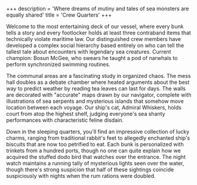 +++
description = 'Where dreams of mutiny and tales of sea monsters are equally shared'
title = 'Crew Quarters'
+++

Welcome to the most entertaining deck of our vessel, where every bunk tells a story and every footlocker holds at least three contraband items that technically violate maritime law. Our distinguished crew members have developed a complex social hierarchy based entirely on who can tell the tallest tale about encounters with legendary sea creatures. Current champion: Bosun McGee, who swears he taught a pod of narwhals to perform synchronized swimming routines.

The communal areas are a fascinating study in organized chaos. The mess hall doubles as a debate chamber where heated arguments about the best way to predict weather by reading tea leaves can last for days. The walls are decorated with "accurate" maps drawn by our navigator, complete with illustrations of sea serpents and mysterious islands that somehow move location between each voyage. Our ship's cat, Admiral Whiskers, holds court from atop the highest shelf, judging everyone's sea shanty performances with characteristic feline disdain.

Down in the sleeping quarters, you'll find an impressive collection of lucky charms, ranging from traditional rabbit's feet to allegedly enchanted ship's biscuits that are now too petrified to eat. Each bunk is personalized with trinkets from a hundred ports, though no one can quite explain how we acquired the stuffed dodo bird that watches over the entrance. The night watch maintains a running tally of mysterious lights seen over the water, though there's strong suspicion that half of these sightings coincide suspiciously with nights when the rum rations were doubled.
